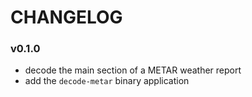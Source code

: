 # CHANGELOG

### v0.1.0
* decode the main section of a METAR weather report
* add the `decode-metar` binary application
